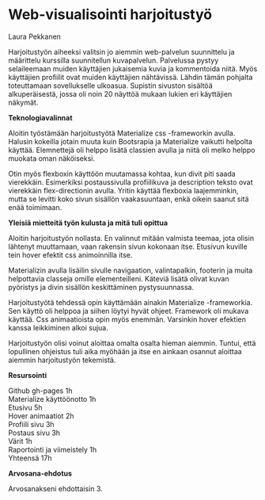 # Web-visualisointi harjoitustyö

Laura Pekkanen

Harjoitustyön aiheeksi valitsin jo aiemmin web-palvelun suunnittelu ja määrittelu kurssilla suunnitellun kuvapalvelun.
Palvelussa pystyy selaileemaan muiden käyttäjien jukaisemia kuvia ja kommentoida niitä. Myös käyttäjien profiilit ovat muiden käyttäjien nähtävissä. Lähdin tämän pohjalta toteuttamaan sovellukselle ulkoasua. Supistin sivuston sisältöä alkuperäisestä, jossa oli noin 20 näyttöä mukaan lukien eri käyttäjien näkymät.

<b>Teknologiavalinnat</b>

Aloitin työstämään harjoitustyötä Materialize css -frameworkin avulla. Halusin kokeilla jotain muuta kuin Bootsrapia ja Materialize vaikutti helpolta käyttää. Elemnettejä oli helppo lisätä classien avulla ja niitä oli melko helppo muokata oman näköiseksi.

Otin myös flexboxin käyttöön muutamassa kohtaa, kun divit piti saada vierekkäin. Esimerkiksi postaussivulla profiilikuva ja description teksto ovat vierekkäin flex-directionin avulla. Yritin käyttää flexboxia laajemminkin, mutta se levitti koko sivun sisällön vaakasuuntaan, enkä oikein saanut sitä enää toimimaan.

<b>Yleisiä mietteitä työn kulusta ja mitä tuli opittua</b>

Aloitin harjoitustyön nollasta. En valinnut mitään valmista teemaa, jota olisin lähtenyt muuttamaan, vaan rakensin sivun kokonaan itse. Etusivun kuville tein hover efektit css animoinnilla itse.

Materializin avulla lisäilin sivulle navigaation, valintapalkin, footerin ja muita helpottavia classeja omille elementeilleni. Käteviä lisätä olivat kuvan pyöristys ja divin sisällön keskittäminen pystysuunnassa.

Harjoitustyötä tehdessä opin käyttämään ainakin Materialize -frameworkia. Sen käyttö oli helppoa ja siihen löytyi hyvät ohjeet. Framework oli mukava käyttää. Css animaatioista opin myös enemmän. Varsinkin hover efektien kanssa leikkiminen alkoi sujua.

Harjoitustyön olisi voinut aloittaa omalta osalta hieman aiemmin. Tuntui, että lopullinen ohjeistus tuli aika myöhään ja itse en ainkaan osannut aloittaa aiemmin harjoitustyön tekemistä.

<b>Resursointi</b>

Github gh-pages   1h<br>
Materialize käyttöönotto  1h<br>
Etusivu   5h<br>
Hover animaatiot  2h<br>
Profiili sivu  3h<br>
Postaus sivu  3h<br>
Värit   1h<br>
Raportointi ja viimeistely 1h<br>
Yhteensä    17h

<b>Arvosana-ehdotus</b>

Arvosanakseni ehdottaisin 3.
